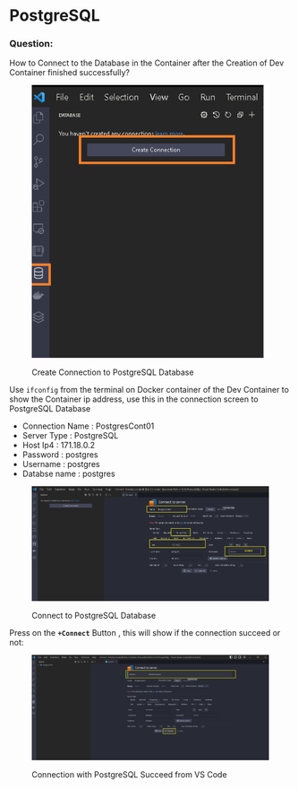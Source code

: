 # PostgreSQL

### Question:

How to Connect to the Database in the Container after the Creation of Dev Container finished successfully?

<figure><img src="../.gitbook/assets/01-connect-to-postgresql-database-from-vscode.png" alt=""><figcaption><p>Create Connection to PostgreSQL Database</p></figcaption></figure>

Use `ifconfig` from the terminal on Docker container of the Dev Container to show the Container ip address, use this in the connection screen to PostgreSQL Database

* Connection Name : PostgresCont01
* Server Type : PostgreSQL
* Host Ip4 : 171.18.0.2
* Password : postgres
* Username : postgres
* Databse name : postgres

<figure><img src="../.gitbook/assets/02-connection-parameters--to-postgresql-database-from-vscode.png" alt=""><figcaption><p>Connect to PostgreSQL Database</p></figcaption></figure>

Press on the **`+Connect`** Button , this will show if the connection succeed or not:

<figure><img src="../.gitbook/assets/03-connection-success--to-postgresql-database-from-vscode.png" alt=""><figcaption><p>Connection with PostgreSQL Succeed from VS Code</p></figcaption></figure>

